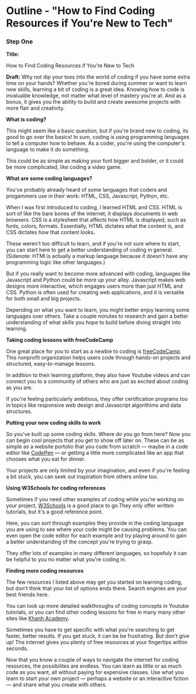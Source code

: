 # Outline - "How to Find Coding Resources if You're New to Tech"

### Step One

**Title:**

How to Find Coding Resources if You're New to Tech

**Draft:**
Why not dip your toes into the world of coding if you have some extra time on your hands? Whether you're bored during summer or want to learn new skills, learning a bit of coding is a great idea. Knowing how to code is invaluable knowledge, not matter what level of mastery you're at. And as a bonus, it gives you the ability to build and create awesome projects with more flair and creativity. 
  
**What is coding?**

This might seem like a basic question, but if you're brand new to coding, its good to go over the basics! In sum, coding is using programming languages to tell a computer how to behave. As a coder, you're using the computer's language to make it do something. 

This could be as simple as making your font bigger and bolder, or it could be more complicated, like coding a video game. 

**What are some coding languages?**

You've probably already heard of some languages that coders and progammers use in their work: HTML, CSS, Javascript, Python, etc. 

When I was first introduced to coding, I learned HTML and CSS. HTML is sort of like the bare bones of the internet; it displays documents in web browsers. CSS is a stylesheet that affects how HTML is displayed, such as fonts, colors, formats. Essentially, HTML dictates what the content is, and CSS dictates how that content looks.  

These weren't too difficult to learn, and if you're not sure where to start, you can start here  to get a better understanding of coding in general. (Sidenote: HTMl is actually a markup language because it doesn't have any programming logic like other languages.)

But if you really want to become more advanced with coding, languages like Javascript and Python could be more up your alley. Javascript makes web designs more interactive, which engages users more than just HTML and CSS. Python is often used for creating web applications, and it is versatile for both small and big projects. 

Depending on what you want to learn, you might better enjoy learning some languages over others. Take a couple minutes to research and gain a better understanding of what skills you hope to build before diving straight into learning. 

**Taking coding lessons with freeCodeCamp**
 
 One great place for you to start as a newbie to coding is [freeCodeCamp](https://www.freecodecamp.org/). This nonprofit organization helps users code through hands-on projects and structured, easy-to-manage lessons. 

In addition to their learning platform, they also have Youtube videos and can connect you to a community of others who are just as excited about coding as you are. 

If you're feeling particularly ambitious, they offer certification programs too in topics like responsive web design and Javascript algorithims and data structures. 
  
**Putting your new coding skills to work**

So you've built up some coding skills. Where do you go from here? Now you can begin cool projects that you get to show off later on. These can be as simple as a website portolio that you code from scratch — maybe in a code editor like [CodePen](https://codepen.io/) — or getting a little more complicated like an app that chooses what you eat for dinner. 

Your projects are only limited by your imagination, and even if you're feeling a bit stuck, you can seek out inspiration from others online too. 

**Using W3Schools for coding references** 

Sometimes if you need other examples of coding while you're working on your project, [W3Schools](https://www.w3schools.com/) is a good place to go.They only offer written tutorials, but it's a good reference point. 

Here, you can sort through examples they provide in the coding language you are using to see where your code might be causing problems. You can even open the code editor for each example and try playing around to  gain a better understanding of the concept you're trying to grasp. 

They offer lots of examples in many different languages, so hopefuly it can be helpful to you no matter what you're coding in. 

**Finding more coding resources**

The few resources I listed above may get you started on learning coding, but don't think that your list of options ends there. Search engines are your best friends here. 

You can look up more detailed walkthroughs of coding concepts in Youtube tutorials, or you can find other coding lessons for free in many many other sites like [Khanh Academy](https://www.khanacademy.org/computing/computer-programming). 

Sometimes you have to get specific with what you're searching to get faster, better results. If you get stuck, it can be be frustrating. But don't give up! The internet gives you plenty of free resources at your fingertips within seconds.
  
Now that you know a couple of ways to navigate the internet for coding resources, the possibilites are endless. You can learn as little or as much code as you want, all without paying for expensive classes. Use what you learn to start your own project — perhaps a website or an interactive fiction — and share what you create with others. 
